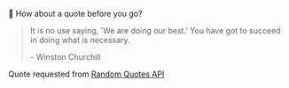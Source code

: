 📣 How about a quote before you go?

> It is no use saying, 'We are doing our best.' You have got to succeed in doing what is necessary.
>
> <p>- Winston Churchill</p>

Quote requested from [Random Quotes API](https://github.com/lukePeavey/quotable)
